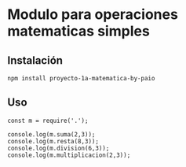 # Modulo para operaciones matematicas simples

## Instalación

```
npm install proyecto-1a-matematica-by-paio
```

## Uso

```
const m = require('.');

console.log(m.suma(2,3));
console.log(m.resta(8,3));
console.log(m.division(6,3));
console.log(m.multiplicacion(2,3));
```

